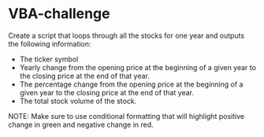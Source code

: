 # VBA-challenge
Create a script that loops through all the stocks for one year and outputs the following information:
- The ticker symbol
- Yearly change from the opening price at the beginning of a given year to the closing price at the end of that year.
- The percentage change from the opening price at the beginning of a given year to the closing price at the end of that year.
- The total stock volume of the stock.

NOTE: Make sure to use conditional formatting that will highlight positive change in green and negative change in red.



